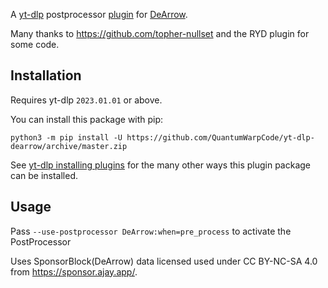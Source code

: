 A [yt-dlp](https://github.com/yt-dlp/yt-dlp) postprocessor [plugin](https://github.com/yt-dlp/yt-dlp#plugins) for [DeArrow](https://dearrow.ajay.app/).

Many thanks to https://github.com/topher-nullset and the RYD plugin for some code.

## Installation

Requires yt-dlp `2023.01.01` or above.

You can install this package with pip:
```
python3 -m pip install -U https://github.com/QuantumWarpCode/yt-dlp-dearrow/archive/master.zip
```

See [yt-dlp installing plugins](https://github.com/yt-dlp/yt-dlp#installing-plugins) for the many other ways this plugin package can be installed.

## Usage

Pass `--use-postprocessor DeArrow:when=pre_process` to activate the PostProcessor

Uses SponsorBlock(DeArrow) data licensed used under CC BY-NC-SA 4.0 from https://sponsor.ajay.app/.
